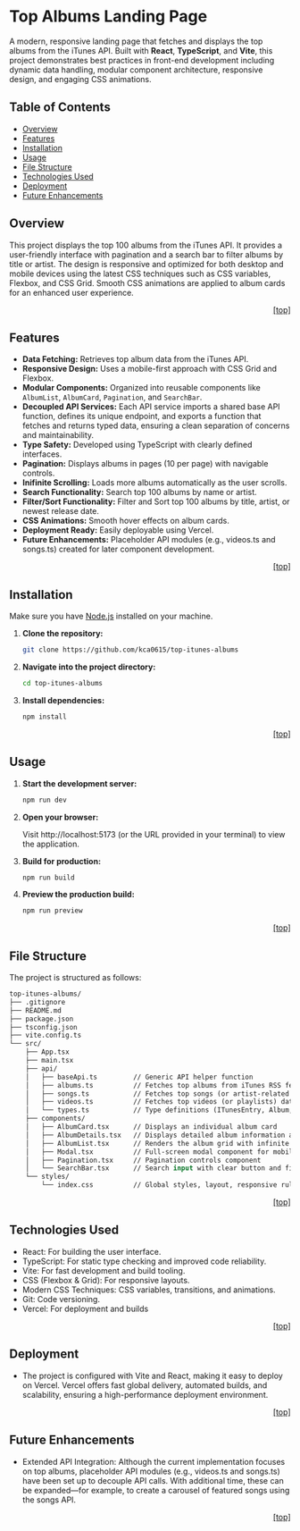 # Top Albums Landing Page

A modern, responsive landing page that fetches and displays the top albums from the iTunes API. Built with **React**, **TypeScript**, and **Vite**, this project demonstrates best practices in front-end development including dynamic data handling, modular component architecture, responsive design, and engaging CSS animations.

## Table of Contents

- [Overview](#overview)
- [Features](#features)
- [Installation](#installation)
- [Usage](#usage)
- [File Structure](#file-structure)
- [Technologies Used](#technologies-used)
- [Deployment](#deployment)
- [Future Enhancements](#future-enhancements)


## Overview

This project displays the top 100 albums from the iTunes API. It provides a user-friendly interface with pagination and a search bar to filter albums by title or artist. The design is responsive and optimized for both desktop and mobile devices using the latest CSS techniques such as CSS variables, Flexbox, and CSS Grid. Smooth CSS animations are applied to album cards for an enhanced user experience.

<div style="width:100%;display:inline-block;text-align:right;"><a href="#table-of-contents">[top]</a></div>


## Features

- **Data Fetching:** Retrieves top album data from the iTunes API.
- **Responsive Design:** Uses a mobile-first approach with CSS Grid and Flexbox.
- **Modular Components:** Organized into reusable components like `AlbumList`, `AlbumCard`, `Pagination`, and `SearchBar`.
- **Decoupled API Services:**  Each API service imports a shared base API function, defines its unique endpoint, and exports a function that fetches and returns typed data, ensuring a clean separation of concerns and maintainability.
- **Type Safety:** Developed using TypeScript with clearly defined interfaces.
- **Pagination:** Displays albums in pages (10 per page) with navigable controls.
- **Inifinite Scrolling:** Loads more albums automatically as the user scrolls.
- **Search Functionality:** Search top 100 albums by name or artist.
- **Filter/Sort Functionality:** Filter and Sort top 100 albums by title, artist, or newest release date.
- **CSS Animations:** Smooth hover effects on album cards.
- **Deployment Ready:** Easily deployable using Vercel.
- **Future Enhancements:** Placeholder API modules (e.g., videos.ts and songs.ts) created for later component development.

<div style="width:100%;display:inline-block;text-align:right;"><a href="#table-of-contents">[top]</a></div>


## Installation

Make sure you have [Node.js](https://nodejs.org/) installed on your machine.

1. **Clone the repository:**

    ```bash
    git clone https://github.com/kca0615/top-itunes-albums
    ```

2. **Navigate into the project directory:**

    ```bash
    cd top-itunes-albums
    ```

3. **Install dependencies:**

    ```bash
    npm install
    ```

<div style="width:100%;display:inline-block;text-align:right;"><a href="#table-of-contents">[top]</a></div>


## Usage

1. **Start the development server:**

    ```bash
    npm run dev
    ```
2. **Open your browser:**

    Visit http://localhost:5173 (or the URL provided in your terminal) to view the application.

3. **Build for production:**

    ```bash
    npm run build
    ```

4. **Preview the production build:**

    ```bash
    npm run preview
    ```
<div style="width:100%;display:inline-block;text-align:right;"><a href="#table-of-contents">[top]</a></div>

## File Structure

The project is structured as follows:
```graphql
top-itunes-albums/
├── .gitignore
├── README.md
├── package.json
├── tsconfig.json
├── vite.config.ts
└── src/
    ├── App.tsx
    ├── main.tsx
    ├── api/
    │   ├── baseApi.ts         // Generic API helper function
    │   ├── albums.ts          // Fetches top albums from iTunes RSS feed
    │   ├── songs.ts           // Fetches top songs (or artist-related data) - future enhancements
    │   ├── videos.ts          // Fetches top videos (or playlists) data - future enchancements
    │   └── types.ts           // Type definitions (ITunesEntry, Album, SearchBarProps, FilterOption, etc.)
    ├── components/
    │   ├── AlbumCard.tsx      // Displays an individual album card
    │   ├── AlbumDetails.tsx   // Displays detailed album information and preview button
    │   ├── AlbumList.tsx      // Renders the album grid with infinite scroll and pagination
    │   ├── Modal.tsx          // Full-screen modal component for mobile album details
    │   ├── Pagination.tsx     // Pagination controls component
    │   └── SearchBar.tsx      // Search input with clear button and filter button group (Title, Artist, Latest)
    └── styles/
        └── index.css          // Global styles, layout, responsive rules, etc.
```

<div style="width:100%;display:inline-block;text-align:right;"><a href="#table-of-contents">[top]</a></div>

## Technologies Used

  - React: For building the user interface.
  - TypeScript: For static type checking and improved code reliability.
  - Vite: For fast development and build tooling.
  - CSS (Flexbox & Grid): For responsive layouts.
  - Modern CSS Techniques: CSS variables, transitions, and animations.
  - Git: Code versioning.
  - Vercel: For deployment and builds

<div style="width:100%;display:inline-block;text-align:right;"><a href="#table-of-contents">[top]</a></div>


## Deployment

- The project is configured with Vite and React, making it easy to deploy on Vercel. Vercel offers fast global delivery, automated builds, and scalability, ensuring a high-performance deployment environment.

<div style="width:100%;display:inline-block;text-align:right;"><a href="#table-of-contents">[top]</a></div>


## Future Enhancements

- Extended API Integration: Although the current implementation focuses on top albums, placeholder API modules (e.g., videos.ts and songs.ts) have been set up to decouple API calls. With additional time, these can be expanded—for example, to create a carousel of featured songs using the songs API.

<div style="width:100%;display:inline-block;text-align:right;"><a href="#table-of-contents">[top]</a></div>